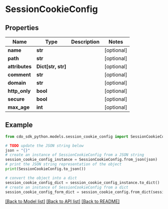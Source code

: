 # SessionCookieConfig


## Properties

Name | Type | Description | Notes
------------ | ------------- | ------------- | -------------
**name** | **str** |  | [optional] 
**path** | **str** |  | [optional] 
**attributes** | **Dict[str, str]** |  | [optional] 
**comment** | **str** |  | [optional] 
**domain** | **str** |  | [optional] 
**http_only** | **bool** |  | [optional] 
**secure** | **bool** |  | [optional] 
**max_age** | **int** |  | [optional] 

## Example

```python
from cdo_sdk_python.models.session_cookie_config import SessionCookieConfig

# TODO update the JSON string below
json = "{}"
# create an instance of SessionCookieConfig from a JSON string
session_cookie_config_instance = SessionCookieConfig.from_json(json)
# print the JSON string representation of the object
print(SessionCookieConfig.to_json())

# convert the object into a dict
session_cookie_config_dict = session_cookie_config_instance.to_dict()
# create an instance of SessionCookieConfig from a dict
session_cookie_config_form_dict = session_cookie_config.from_dict(session_cookie_config_dict)
```
[[Back to Model list]](../README.md#documentation-for-models) [[Back to API list]](../README.md#documentation-for-api-endpoints) [[Back to README]](../README.md)


